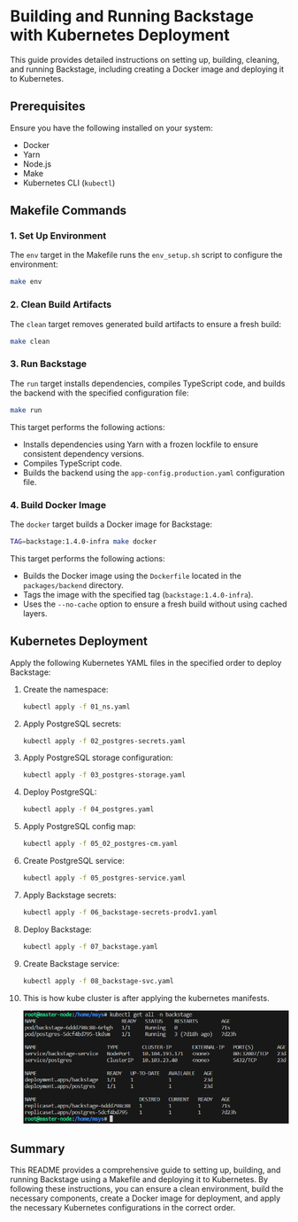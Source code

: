 # Building and Running Backstage with Kubernetes Deployment

This guide provides detailed instructions on setting up, building, cleaning, and running Backstage, including creating a Docker image and deploying it to Kubernetes.

## Prerequisites

Ensure you have the following installed on your system:
- Docker
- Yarn
- Node.js
- Make
- Kubernetes CLI (`kubectl`)

## Makefile Commands

### 1. Set Up Environment

The `env` target in the Makefile runs the `env_setup.sh` script to configure the environment:

```bash
make env
```

### 2. Clean Build Artifacts

The `clean` target removes generated build artifacts to ensure a fresh build:

```bash
make clean
```

### 3. Run Backstage

The `run` target installs dependencies, compiles TypeScript code, and builds the backend with the specified configuration file:

```bash
make run
```

This target performs the following actions:
- Installs dependencies using Yarn with a frozen lockfile to ensure consistent dependency versions.
- Compiles TypeScript code.
- Builds the backend using the `app-config.production.yaml` configuration file.

### 4. Build Docker Image

The `docker` target builds a Docker image for Backstage:

```bash
TAG=backstage:1.4.0-infra make docker
```

This target performs the following actions:
- Builds the Docker image using the `Dockerfile` located in the `packages/backend` directory.
- Tags the image with the specified tag (`backstage:1.4.0-infra`).
- Uses the `--no-cache` option to ensure a fresh build without using cached layers.

## Kubernetes Deployment

Apply the following Kubernetes YAML files in the specified order to deploy Backstage:

1. Create the namespace:

    ```bash
    kubectl apply -f 01_ns.yaml
    ```

2. Apply PostgreSQL secrets:

    ```bash
    kubectl apply -f 02_postgres-secrets.yaml
    ```

3. Apply PostgreSQL storage configuration:

    ```bash
    kubectl apply -f 03_postgres-storage.yaml
    ```

4. Deploy PostgreSQL:

    ```bash
    kubectl apply -f 04_postgres.yaml
    ```

5. Apply PostgreSQL config map:

    ```bash
    kubectl apply -f 05_02_postgres-cm.yaml
    ```

6. Create PostgreSQL service:

    ```bash
    kubectl apply -f 05_postgres-service.yaml
    ```

7. Apply Backstage secrets:

    ```bash
    kubectl apply -f 06_backstage-secrets-prodv1.yaml
    ```

8. Deploy Backstage:

    ```bash
    kubectl apply -f 07_backstage.yaml
    ```

9. Create Backstage service:

    ```bash
    kubectl apply -f 08_backstage-svc.yaml
    ```
10. This is how kube cluster is after applying the kubernetes manifests.

    ![kube_cluster_shot](image.png)

## Summary

This README provides a comprehensive guide to setting up, building, and running Backstage using a Makefile and deploying it to Kubernetes. By following these instructions, you can ensure a clean environment, build the necessary components, create a Docker image for deployment, and apply the necessary Kubernetes configurations in the correct order.
